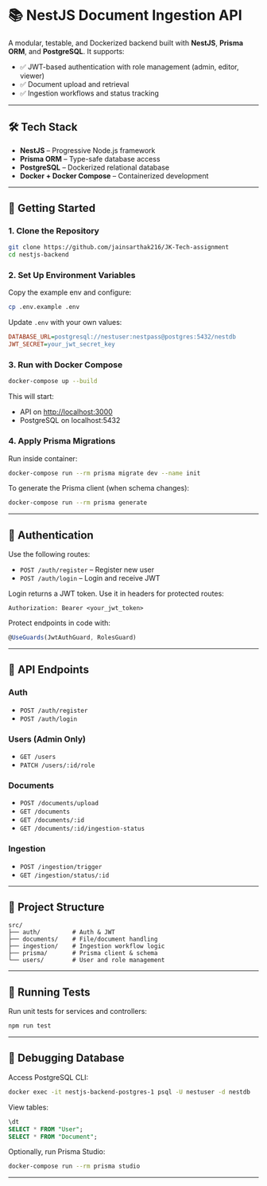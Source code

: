 # 📚 NestJS Document Ingestion API

A modular, testable, and Dockerized backend built with **NestJS**, **Prisma ORM**, and **PostgreSQL**. It supports:

- ✅ JWT-based authentication with role management (admin, editor, viewer)  
- ✅ Document upload and retrieval  
- ✅ Ingestion workflows and status tracking  

---

## 🛠 Tech Stack

- **NestJS** – Progressive Node.js framework  
- **Prisma ORM** – Type-safe database access  
- **PostgreSQL** – Dockerized relational database  
- **Docker + Docker Compose** – Containerized development  

---

## 🚀 Getting Started

### 1. Clone the Repository
```bash
git clone https://github.com/jainsarthak216/JK-Tech-assignment
cd nestjs-backend
```

### 2. Set Up Environment Variables

Copy the example env and configure:

```bash
cp .env.example .env
```

Update `.env` with your own values:

```ini
DATABASE_URL=postgresql://nestuser:nestpass@postgres:5432/nestdb
JWT_SECRET=your_jwt_secret_key
```

### 3. Run with Docker Compose

```bash
docker-compose up --build
```

This will start:
- API on [http://localhost:3000](http://localhost:3000)
- PostgreSQL on localhost:5432

### 4. Apply Prisma Migrations

Run inside container:

```bash
docker-compose run --rm prisma migrate dev --name init
```

To generate the Prisma client (when schema changes):

```bash
docker-compose run --rm prisma generate
```

---

## 🔐 Authentication

Use the following routes:

- `POST /auth/register` – Register new user
- `POST /auth/login` – Login and receive JWT

Login returns a JWT token. Use it in headers for protected routes:

```
Authorization: Bearer <your_jwt_token>
```

Protect endpoints in code with:

```typescript
@UseGuards(JwtAuthGuard, RolesGuard)
```

---

## 📄 API Endpoints

### Auth
- `POST /auth/register`
- `POST /auth/login`

### Users (Admin Only)
- `GET /users`
- `PATCH /users/:id/role`

### Documents
- `POST /documents/upload`
- `GET /documents`
- `GET /documents/:id`
- `GET /documents/:id/ingestion-status`

### Ingestion
- `POST /ingestion/trigger`
- `GET /ingestion/status/:id`

---

## 📁 Project Structure

```
src/
├── auth/         # Auth & JWT
├── documents/    # File/document handling
├── ingestion/    # Ingestion workflow logic
├── prisma/       # Prisma client & schema
└── users/        # User and role management
```

---

## 🧪 Running Tests

Run unit tests for services and controllers:

```bash
npm run test
```

---

## 🐘 Debugging Database

Access PostgreSQL CLI:

```bash
docker exec -it nestjs-backend-postgres-1 psql -U nestuser -d nestdb
```

View tables:

```sql
\dt
SELECT * FROM "User";
SELECT * FROM "Document";
```

Optionally, run Prisma Studio:

```bash
docker-compose run --rm prisma studio
```

---
